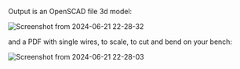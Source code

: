 Output is an OpenSCAD file 3d model:

![Screenshot from 2024-06-21 22-28-32](https://github.com/remiberthoz/freeform-wire-bender/assets/1943662/3a6811fc-b401-4937-87fb-17e1d2171e3f)

and a PDF with single wires, to scale, to cut and bend on your bench:

![Screenshot from 2024-06-21 22-28-03](https://github.com/remiberthoz/freeform-wire-bender/assets/1943662/98e4ae6c-4aab-4e6f-82ae-062148ed5d80)

